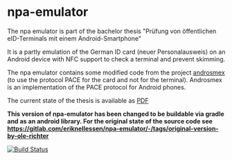 # npa-emulator
The npa emulator is part of the bachelor thesis "Prüfung von öffentlichen eID-Terminals mit einem Android-Smartphone"

It is a partly emulation of the German ID card (neuer Personalausweis) on an Android device with NFC support to check a terminal and prevent skimming.

The npa emulator contains some modified code from the project [androsmex](https://code.google.com/p/androsmex/) (to use the protocol PACE for the card and not for the terminal). Androsmex is an implementation of the PACE protocol for Android phones.

The current state of the thesis is available as [PDF](src/docs/bachelorthesis.pdf)

**This version of npa-emulator has been changed to be buildable via gradle and as an android library. For the original state of the source code see https://gitlab.com/eriknellessen/npa-emulator/-/tags/original-version-by-ole-richter**

[![Build Status](https://gitlab.com/eriknellessen/npa-emulator/badges/master/pipeline.svg)](https://gitlab.com/eriknellessen/npa-emulator/-/pipelines?ref=master)
